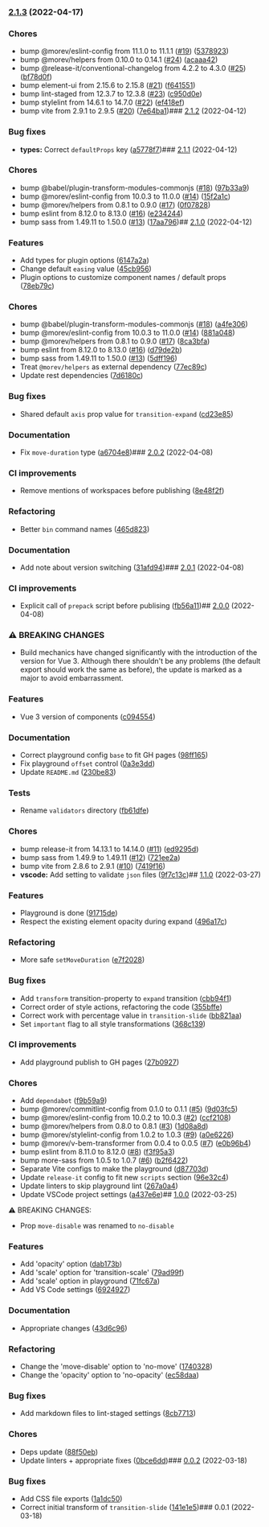 

### [2.1.3](https://github.com/MorevM/vue-transitions/compare/v2.1.2...v2.1.3) (2022-04-17)


### Chores

* bump @morev/eslint-config from 11.1.0 to 11.1.1 ([#19](https://github.com/MorevM/vue-transitions/issues/19)) ([5378923](https://github.com/MorevM/vue-transitions/commit/5378923ff65dca06740f5f018cce40092635f52b))
* bump @morev/helpers from 0.10.0 to 0.14.1 ([#24](https://github.com/MorevM/vue-transitions/issues/24)) ([acaaa42](https://github.com/MorevM/vue-transitions/commit/acaaa42c63bc708c45c8d21f124b89686d2b8c02))
* bump @release-it/conventional-changelog from 4.2.2 to 4.3.0 ([#25](https://github.com/MorevM/vue-transitions/issues/25)) ([bf78d0f](https://github.com/MorevM/vue-transitions/commit/bf78d0f39a3892bf42f2d39ef1e92f1f10625a76))
* bump element-ui from 2.15.6 to 2.15.8 ([#21](https://github.com/MorevM/vue-transitions/issues/21)) ([f641551](https://github.com/MorevM/vue-transitions/commit/f641551bd05b2c3c3fe134a3b0254f5096164dfa))
* bump lint-staged from 12.3.7 to 12.3.8 ([#23](https://github.com/MorevM/vue-transitions/issues/23)) ([c950d0e](https://github.com/MorevM/vue-transitions/commit/c950d0e2eb23545b54e5122fc91561c5d87e9b52))
* bump stylelint from 14.6.1 to 14.7.0 ([#22](https://github.com/MorevM/vue-transitions/issues/22)) ([ef418ef](https://github.com/MorevM/vue-transitions/commit/ef418ef595cfbe9e835caec9f2ce484afa7a4551))
* bump vite from 2.9.1 to 2.9.5 ([#20](https://github.com/MorevM/vue-transitions/issues/20)) ([7e64ba1](https://github.com/MorevM/vue-transitions/commit/7e64ba1f28c44c5e6998deaccf368f16d2fc8703))### [2.1.2](https://github.com/MorevM/vue-transitions/compare/v2.1.1...v2.1.2) (2022-04-12)


### Bug fixes

* **types:** Correct `defaultProps` key ([a5778f7](https://github.com/MorevM/vue-transitions/commit/a5778f77d5f55fcdf93f20f71cc549a1cc803541))### [2.1.1](https://github.com/MorevM/vue-transitions/compare/v2.1.0...v2.1.1) (2022-04-12)


### Chores

* bump @babel/plugin-transform-modules-commonjs ([#18](https://github.com/MorevM/vue-transitions/issues/18)) ([97b33a9](https://github.com/MorevM/vue-transitions/commit/97b33a9ce1270fd3c59388d1421c86600a85cca4))
* bump @morev/eslint-config from 10.0.3 to 11.0.0 ([#14](https://github.com/MorevM/vue-transitions/issues/14)) ([15f2a1c](https://github.com/MorevM/vue-transitions/commit/15f2a1c9cccbeed9c6918a2cf7acce12afe50bf2))
* bump @morev/helpers from 0.8.1 to 0.9.0 ([#17](https://github.com/MorevM/vue-transitions/issues/17)) ([0f07828](https://github.com/MorevM/vue-transitions/commit/0f07828a6834e1dccb8e0ad46dc3e1c6c954e462))
* bump eslint from 8.12.0 to 8.13.0 ([#16](https://github.com/MorevM/vue-transitions/issues/16)) ([e234244](https://github.com/MorevM/vue-transitions/commit/e23424469b79d3c2653b12a477cc4b13f6c9424a))
* bump sass from 1.49.11 to 1.50.0 ([#13](https://github.com/MorevM/vue-transitions/issues/13)) ([17aa796](https://github.com/MorevM/vue-transitions/commit/17aa7960b16971c3d8c2dfb05052d8bea0176c29))## [2.1.0](https://github.com/MorevM/vue-transitions/compare/v2.0.2...v2.1.0) (2022-04-12)


### Features

* Add types for plugin options ([6147a2a](https://github.com/MorevM/vue-transitions/commit/6147a2a3b241fdc36ec3b9cac52612c0f053c79e))
* Change default `easing` value ([45cb956](https://github.com/MorevM/vue-transitions/commit/45cb956b713f614a4e251fda29b5804452df4912))
* Plugin options to customize component names / default props ([78eb79c](https://github.com/MorevM/vue-transitions/commit/78eb79c1089618026430d887d2d98814e77b88fd))


### Chores

* bump @babel/plugin-transform-modules-commonjs ([#18](https://github.com/MorevM/vue-transitions/issues/18)) ([a4fe306](https://github.com/MorevM/vue-transitions/commit/a4fe306ae37cba4601df505fa378a54fcc6c0f65))
* bump @morev/eslint-config from 10.0.3 to 11.0.0 ([#14](https://github.com/MorevM/vue-transitions/issues/14)) ([881a048](https://github.com/MorevM/vue-transitions/commit/881a048d80ce5071c3df75bc4ebad0f450b1f89d))
* bump @morev/helpers from 0.8.1 to 0.9.0 ([#17](https://github.com/MorevM/vue-transitions/issues/17)) ([8ca3bfa](https://github.com/MorevM/vue-transitions/commit/8ca3bfabb82e5d20f6d5f3699d0865445f68b8b5))
* bump eslint from 8.12.0 to 8.13.0 ([#16](https://github.com/MorevM/vue-transitions/issues/16)) ([d79de2b](https://github.com/MorevM/vue-transitions/commit/d79de2bc9839d68496c2c0725a21ef619bc282c0))
* bump sass from 1.49.11 to 1.50.0 ([#13](https://github.com/MorevM/vue-transitions/issues/13)) ([5dff196](https://github.com/MorevM/vue-transitions/commit/5dff1961024a62553ef8307f49a01c75887a4b08))
* Treat `@morev/helpers` as external dependency ([77ec89c](https://github.com/MorevM/vue-transitions/commit/77ec89c1fb6f56c81dd6f348917a825632fb208f))
* Update rest dependencies ([7d6180c](https://github.com/MorevM/vue-transitions/commit/7d6180cd15a7e7f13379f1b6d7ba75c3f4a35eb0))


### Bug fixes

* Shared default `axis` prop value for `transition-expand` ([cd23e85](https://github.com/MorevM/vue-transitions/commit/cd23e857add9eb6839a24c595d51e70954b47738))


### Documentation

* Fix `move-duration` type ([a6704e8](https://github.com/MorevM/vue-transitions/commit/a6704e8cd7a5387e872bf1ffcc74203612bc198b))### [2.0.2](https://github.com/MorevM/vue-transitions/compare/v2.0.1...v2.0.2) (2022-04-08)


### CI improvements

* Remove mentions of workspaces before publishing ([8e48f2f](https://github.com/MorevM/vue-transitions/commit/8e48f2fdf6b6a828af0281e7c75119ddb8a78454))


### Refactoring

* Better `bin` command names ([465d823](https://github.com/MorevM/vue-transitions/commit/465d8237f67423201f5bccda0d50d464b41cb49e))


### Documentation

* Add note about version switching ([31afd94](https://github.com/MorevM/vue-transitions/commit/31afd94fbee7199d29cd4290e099274c1794b612))### [2.0.1](https://github.com/MorevM/vue-transitions/compare/v2.0.0...v2.0.1) (2022-04-08)


### CI improvements

* Explicit call of `prepack` script before publising ([fb56a11](https://github.com/MorevM/vue-transitions/commit/fb56a11a3ae88232cda4aab9d670fa01bda56ce5))## [2.0.0](https://github.com/MorevM/vue-transitions/compare/v1.1.0...v2.0.0) (2022-04-08)


### ⚠ BREAKING CHANGES

* Build mechanics have changed significantly with the introduction of the version for Vue 3.
Although there shouldn't be any problems (the default export should work the same as before), the update is marked as a major to avoid embarrassment.

### Features

* Vue 3 version of components ([c094554](https://github.com/MorevM/vue-transitions/commit/c094554797d3025c9a3f6da2e0ae0ae303d396de))


### Documentation

* Correct playground config `base` to fit GH pages ([98ff165](https://github.com/MorevM/vue-transitions/commit/98ff1654392d856bd4f6ee76c526a8780a15fa32))
* Fix playground `offset` control ([0a3e3dd](https://github.com/MorevM/vue-transitions/commit/0a3e3ddf1055657760a16ddee712da5e27570083))
* Update `README.md` ([230be83](https://github.com/MorevM/vue-transitions/commit/230be83c2edaabbf1348756b9ff6fecc06750d87))


### Tests

* Rename `validators` directory ([fb61dfe](https://github.com/MorevM/vue-transitions/commit/fb61dfe3cfea45bc450234b526a41aef552fde91))


### Chores

* bump release-it from 14.13.1 to 14.14.0 ([#11](https://github.com/MorevM/vue-transitions/issues/11)) ([ed9295d](https://github.com/MorevM/vue-transitions/commit/ed9295d12626d38d3e54ee30ef32f95226a6093d))
* bump sass from 1.49.9 to 1.49.11 ([#12](https://github.com/MorevM/vue-transitions/issues/12)) ([721ee2a](https://github.com/MorevM/vue-transitions/commit/721ee2af3b122fec6765db1a248d84ba076737cb))
* bump vite from 2.8.6 to 2.9.1 ([#10](https://github.com/MorevM/vue-transitions/issues/10)) ([7419f16](https://github.com/MorevM/vue-transitions/commit/7419f166695f152d621aa2346da37a7f0c2646ef))
* **vscode:** Add setting to validate `json` files ([9f7c13c](https://github.com/MorevM/vue-transitions/commit/9f7c13cf074368c2b23c2accc9b9ea3f37029d3b))## [1.1.0](https://github.com/MorevM/vue-transitions/compare/v1.0.0...v1.1.0) (2022-03-27)


### Features

* Playground is done ([91715de](https://github.com/MorevM/vue-transitions/commit/91715dea3e7f64240f33705f1f642bab09a13231))
* Respect the existing element opacity during expand ([496a17c](https://github.com/MorevM/vue-transitions/commit/496a17c9183a53d90ea967b39049c4f98ddb824e))


### Refactoring

* More safe `setMoveDuration` ([e7f2028](https://github.com/MorevM/vue-transitions/commit/e7f2028e57b617c6699f2508b54fac3e004fd6d2))


### Bug fixes

* Add `transform` transition-property to `expand` transition ([cbb94f1](https://github.com/MorevM/vue-transitions/commit/cbb94f1f84ab72a6e4c35be4ec115f369f899a73))
* Correct order of style actions, refactoring the code ([355bffe](https://github.com/MorevM/vue-transitions/commit/355bffe533f45af00fb7100de048740b0196803a))
* Correct work with percentage value in `transition-slide` ([bb821aa](https://github.com/MorevM/vue-transitions/commit/bb821aae7dce3b32224e9b79bfb9b3d4f3104417))
* Set `important` flag to all style transformations ([368c139](https://github.com/MorevM/vue-transitions/commit/368c139c813f67838306d18063f65b0f3fecf19d))


### CI improvements

* Add playground publish to GH pages ([27b0927](https://github.com/MorevM/vue-transitions/commit/27b09274c0dd9e3f0a59b3c54427adfeed510519))


### Chores

* Add `dependabot` ([f9b59a9](https://github.com/MorevM/vue-transitions/commit/f9b59a93ada5b6439fe7fd78d7dead07037e37c2))
* bump @morev/commitlint-config from 0.1.0 to 0.1.1 ([#5](https://github.com/MorevM/vue-transitions/issues/5)) ([9d03fc5](https://github.com/MorevM/vue-transitions/commit/9d03fc5eb80bfb84205214ba568bf44983fccc3b))
* bump @morev/eslint-config from 10.0.2 to 10.0.3 ([#2](https://github.com/MorevM/vue-transitions/issues/2)) ([ccf2108](https://github.com/MorevM/vue-transitions/commit/ccf21087da7b61663b9ab1602cfc0be60c1b2929))
* bump @morev/helpers from 0.8.0 to 0.8.1 ([#3](https://github.com/MorevM/vue-transitions/issues/3)) ([1d08a8d](https://github.com/MorevM/vue-transitions/commit/1d08a8dd62da2a6fcf75f2db7d62aae6d3bc00c2))
* bump @morev/stylelint-config from 1.0.2 to 1.0.3 ([#9](https://github.com/MorevM/vue-transitions/issues/9)) ([a0e6226](https://github.com/MorevM/vue-transitions/commit/a0e6226aeb378659f69b17a0db2ef9d85afc625f))
* bump @morev/v-bem-transformer from 0.0.4 to 0.0.5 ([#7](https://github.com/MorevM/vue-transitions/issues/7)) ([e0b96b4](https://github.com/MorevM/vue-transitions/commit/e0b96b4196f295030efeb17c722456c9bc07d6d0))
* bump eslint from 8.11.0 to 8.12.0 ([#8](https://github.com/MorevM/vue-transitions/issues/8)) ([f3f95a3](https://github.com/MorevM/vue-transitions/commit/f3f95a3fc144abf45f544bcfc352937761c2591b))
* bump more-sass from 1.0.5 to 1.0.7 ([#6](https://github.com/MorevM/vue-transitions/issues/6)) ([b2f6422](https://github.com/MorevM/vue-transitions/commit/b2f64223baa3dfdb5f45f9b524b98e28f1b33a03))
* Separate Vite configs to make the playground ([d87703d](https://github.com/MorevM/vue-transitions/commit/d87703d3d854ec8407e39c33dd40f1804194fb47))
* Update `release-it` config to fit new `scripts` section ([96e32c4](https://github.com/MorevM/vue-transitions/commit/96e32c4d1794cfef38a649a0c0469fa53c8c0a8b))
* Update linters to skip playground lint ([267a0a4](https://github.com/MorevM/vue-transitions/commit/267a0a40b9a7dd3e6b6ac80cceaab3721f929283))
* Update VSCode project settings ([a437e6e](https://github.com/MorevM/vue-transitions/commit/a437e6e8dd4f4b2492e15b7166971be5389a5b43))## [1.0.0](https://github.com/MorevM/vue-transitions/compare/v0.0.2...v1.0.0) (2022-03-25)

⚠ BREAKING CHANGES:
* Prop `move-disable` was renamed to `no-disable`

### Features

* Add 'opacity' option ([dab173b](https://github.com/MorevM/vue-transitions/commit/dab173b437ddb977418b50b76404c3c5714983d5))
* Add 'scale' option for 'transition-scale' ([79ad99f](https://github.com/MorevM/vue-transitions/commit/79ad99f8be49d2423def31ec915f24694dc96fec))
* Add 'scale' option in playground ([71fc67a](https://github.com/MorevM/vue-transitions/commit/71fc67ab1997c9a7f9294d60c322722d1cdf0b42))
* Add VS Code settings ([6924927](https://github.com/MorevM/vue-transitions/commit/6924927ceddbb97457fcfbbceca75b4c361fa9bb))


### Documentation

* Appropriate changes ([43d6c96](https://github.com/MorevM/vue-transitions/commit/43d6c96a906eead6f7d5767d4ff5b8ddf342d2b3))


### Refactoring

* Change the 'move-disable' option to 'no-move' ([1740328](https://github.com/MorevM/vue-transitions/commit/1740328237e300c12b20aa442c53015ebd7a709f))
* Change the 'opacity' option to 'no-opacity' ([ec58daa](https://github.com/MorevM/vue-transitions/commit/ec58daab81d97f1e79d97f8c1bd31079517f5bc4))


### Bug fixes

* Add markdown files to lint-staged settings ([8cb7713](https://github.com/MorevM/vue-transitions/commit/8cb7713892c5135bb45983eaca1b6c9fdcd5c8a8))


### Chores

* Deps update ([88f50eb](https://github.com/MorevM/vue-transitions/commit/88f50eb192582cf8e62111be966290d9b77b730f))
* Update linters + appropriate fixes ([0bce6dd](https://github.com/MorevM/vue-transitions/commit/0bce6dd2232cb2def2619fb001777af9f60faa13))### [0.0.2](https://github.com/MorevM/vue-transitions/compare/v0.0.1...v0.0.2) (2022-03-18)


### Bug fixes

* Add CSS file exports ([1a1dc50](https://github.com/MorevM/vue-transitions/commit/1a1dc50ff1dd31f8043002864bbe5224b31019ef))
* Correct initial transform of `transition-slide` ([141e1e5](https://github.com/MorevM/vue-transitions/commit/141e1e5fa0a3414dd47132bd381ca3837058c88d))### 0.0.1 (2022-03-18)